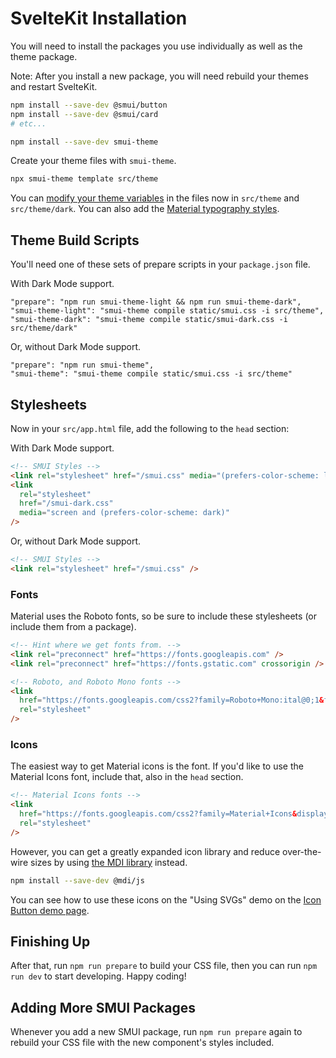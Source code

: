 # SvelteKit Installation

You will need to install the packages you use individually as well as the theme package.

Note: After you install a new package, you will need rebuild your themes and restart SvelteKit.

```sh
npm install --save-dev @smui/button
npm install --save-dev @smui/card
# etc...

npm install --save-dev smui-theme
```

Create your theme files with `smui-theme`.

```sh
npx smui-theme template src/theme
```

You can [modify your theme variables](/THEMING.md#theme-variables) in the files now in `src/theme` and `src/theme/dark`. You can also add the [Material typography styles](/TYPOGRAPHY.md).

## Theme Build Scripts

You'll need one of these sets of prepare scripts in your `package.json` file.

With Dark Mode support.

```
"prepare": "npm run smui-theme-light && npm run smui-theme-dark",
"smui-theme-light": "smui-theme compile static/smui.css -i src/theme",
"smui-theme-dark": "smui-theme compile static/smui-dark.css -i src/theme/dark"
```

Or, without Dark Mode support.

```
"prepare": "npm run smui-theme",
"smui-theme": "smui-theme compile static/smui.css -i src/theme"
```

## Stylesheets

Now in your `src/app.html` file, add the following to the `head` section:

With Dark Mode support.

```html
<!-- SMUI Styles -->
<link rel="stylesheet" href="/smui.css" media="(prefers-color-scheme: light)" />
<link
  rel="stylesheet"
  href="/smui-dark.css"
  media="screen and (prefers-color-scheme: dark)"
/>
```

Or, without Dark Mode support.

```html
<!-- SMUI Styles -->
<link rel="stylesheet" href="/smui.css" />
```

### Fonts

Material uses the Roboto fonts, so be sure to include these stylesheets (or include them from a package).

```html
<!-- Hint where we get fonts from. -->
<link rel="preconnect" href="https://fonts.googleapis.com" />
<link rel="preconnect" href="https://fonts.gstatic.com" crossorigin />

<!-- Roboto, and Roboto Mono fonts -->
<link
  href="https://fonts.googleapis.com/css2?family=Roboto+Mono:ital@0;1&family=Roboto:ital,wght@0,100;0,300;0,400;0,500;0,700;0,900;1,100;1,300;1,400;1,500;1,700;1,900&display=swap"
  rel="stylesheet"
/>
```

### Icons

The easiest way to get Material icons is the font. If you'd like to use the Material Icons font, include that, also in the `head` section.

```html
<!-- Material Icons fonts -->
<link
  href="https://fonts.googleapis.com/css2?family=Material+Icons&display=swap"
  rel="stylesheet"
/>
```

However, you can get a greatly expanded icon library and reduce over-the-wire sizes by using [the MDI library](https://pictogrammers.com/library/mdi/) instead.

```sh
npm install --save-dev @mdi/js
```

You can see how to use these icons on the "Using SVGs" demo on the [Icon Button demo page](https://sveltematerialui.com/demo/icon-button/).

## Finishing Up

After that, run `npm run prepare` to build your CSS file, then you can run `npm run dev` to start developing. Happy coding!

## Adding More SMUI Packages

Whenever you add a new SMUI package, run `npm run prepare` again to rebuild your CSS file with the new component's styles included.
